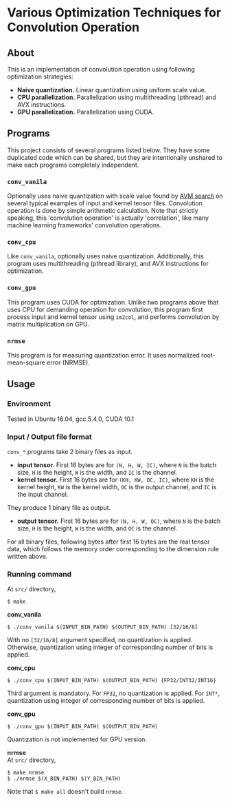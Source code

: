 # Various Optimization Techniques for Convolution Operation

## About
This is an implementation of convolution operation using following optimization strategies:
- **Naive quantization.**
Linear quantization using uniform scale value.
- **CPU parallelization.**
Parallelization using multithreading (pthread) and AVX instructions.
- **GPU parallelization.**
Parallelization using CUDA.

## Programs
This project consists of several programs listed below. They have some duplicated code which can be shared, but they are intentionally unshared to make each programs completely independent.
### `conv_vanila`
Optionally uses naive quantization with scale value found by [AVM search](http://avmframework.org/) on several typical examples of input and kernel tensor files. Convolution operation is done by simple arithmetic calculation. Note that strictly speaking, this 'convolution operation' is actually 'correlation', like many machine learning frameworks' convolution operations.
### `conv_cpu`
Like `conv_vanila`, optionally uses naive quantization. Additionally, this program uses multithreading (pthread library), and AVX instructions for optimization.
### `conv_gpu`
This program uses CUDA for optimization. Unlike two programs above that uses CPU for demanding operation for convolution, this program first process input and kernel tensor using `im2col`, and performs convolution by matrix multiplication on GPU.
### `nrmse`
This program is for measuring quantization error. It uses normalized root-mean-square error (NRMSE).

## Usage
### Environment
Tested in Ubuntu 16.04, gcc 5.4.0, CUDA 10.1
### Input / Output file format
`conv_*` programs take 2 binary files as input.  
- **input tensor.** First 16 bytes are for `(N, H, W, IC)`, where `N` is the batch size, `H` is the height, `W` is the width, and `IC` is the channel.
- **kernel tensor.** First 16 bytes are for `(KH, KW, OC, IC)`, where `KH` is the kernel height, `KW` is the kernel width, `OC` is the output channel, and `IC` is the input channel.  

They produce 1 binary file as output.
- **output tensor.** First 16 bytes are for `(N, H, W, OC)`, where `N` is the batch size, `H` is the height, `W` is the width, and `OC` is the channel.

For all binary files, following bytes after first 16 bytes are the real tensor data, which follows the memory order corresponding to the dimension rule written above.

### Running command
At `src/` directory,
```
$ make
```

**conv_vanila**
```
$ ./conv_vanila $(INPUT_BIN_PATH) $(OUTPUT_BIN_PATH) [32/16/8]
```
With no `[32/16/8]` argument specified, no quantization is applied. Otherwise, quantization using integer of corresponding number of bits is applied.

**conv_cpu**
```
$ ./conv_cpu $(INPUT_BIN_PATH) $(OUTPUT_BIN_PATH) {FP32/INT32/INT16}
```
Third argument is mandatory. For `FP32`, no quantization is applied. For `INT*`, quantization using integer of corresponding number of bits is applied.

**conv_gpu**
```
$ ./conv_gpu $(INPUT_BIN_PATH) $(OUTPUT_BIN_PATH)
```
Quantization is not implemented for GPU version.

**nrmse**  
At `src/` directory,
```
$ make nrmse
$ ./nrmse $(X_BIN_PATH) $(Y_BIN_PATH)
```
Note that `$ make all` doesn't build `nrmse`.